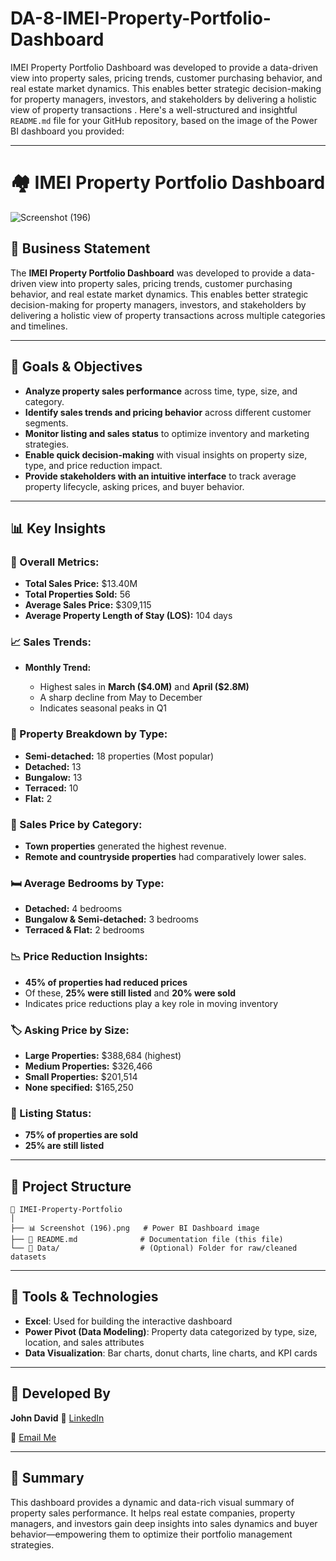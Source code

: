 # DA-8-IMEI-Property-Portfolio-Dashboard
IMEI Property Portfolio Dashboard was developed to provide a data-driven view into property sales, pricing trends, customer purchasing behavior, and real estate market dynamics. This enables better strategic decision-making for property managers, investors, and stakeholders by delivering a holistic view of property transactions .
Here's a well-structured and insightful `README.md` file for your GitHub repository, based on the image of the Power BI dashboard you provided:

---

# 🏘️ IMEI Property Portfolio Dashboard

![Screenshot (196)](https://github.com/user-attachments/assets/03805445-9cf2-4c32-b18f-80eb33a552d2)

## 📌 Business Statement

The **IMEI Property Portfolio Dashboard** was developed to provide a data-driven view into property sales, pricing trends, customer purchasing behavior, and real estate market dynamics. This enables better strategic decision-making for property managers, investors, and stakeholders by delivering a holistic view of property transactions across multiple categories and timelines.

---

## 🎯 Goals & Objectives

* **Analyze property sales performance** across time, type, size, and category.
* **Identify sales trends and pricing behavior** across different customer segments.
* **Monitor listing and sales status** to optimize inventory and marketing strategies.
* **Enable quick decision-making** with visual insights on property size, type, and price reduction impact.
* **Provide stakeholders with an intuitive interface** to track average property lifecycle, asking prices, and buyer behavior.

---

## 📊 Key Insights

### 🔹 Overall Metrics:

* **Total Sales Price:** \$13.40M
* **Total Properties Sold:** 56
* **Average Sales Price:** \$309,115
* **Average Property Length of Stay (LOS):** 104 days

### 📈 Sales Trends:

* **Monthly Trend:**

  * Highest sales in **March (\$4.0M)** and **April (\$2.8M)**
  * A sharp decline from May to December
  * Indicates seasonal peaks in Q1

### 🏡 Property Breakdown by Type:

* **Semi-detached:** 18 properties (Most popular)
* **Detached:** 13
* **Bungalow:** 13
* **Terraced:** 10
* **Flat:** 2

### 📍 Sales Price by Category:

* **Town properties** generated the highest revenue.
* **Remote and countryside properties** had comparatively lower sales.

### 🛏️ Average Bedrooms by Type:

* **Detached:** 4 bedrooms
* **Bungalow & Semi-detached:** 3 bedrooms
* **Terraced & Flat:** 2 bedrooms

### 📉 Price Reduction Insights:

* **45% of properties had reduced prices**
* Of these, **25% were still listed** and **20% were sold**
* Indicates price reductions play a key role in moving inventory

### 🏷️ Asking Price by Size:

* **Large Properties:** \$388,684 (highest)
* **Medium Properties:** \$326,466
* **Small Properties:** \$201,514
* **None specified:** \$165,250

### 🔄 Listing Status:

* **75% of properties are sold**
* **25% are still listed**

---

## 📂 Project Structure

```
📁 IMEI-Property-Portfolio
│
├── 📊 Screenshot (196).png   # Power BI Dashboard image
├── 📄 README.md              # Documentation file (this file)
└── 📁 Data/                  # (Optional) Folder for raw/cleaned datasets
```

---

## 🚀 Tools & Technologies

* **Excel**: Used for building the interactive dashboard
* **Power Pivot (Data Modeling)**: Property data categorized by type, size, location, and sales attributes
* **Data Visualization**: Bar charts, donut charts, line charts, and KPI cards

---

## 👤 Developed By

**John David**
📎 [LinkedIn](https://linkedin.com)

📧 [Email Me](mailto:adelekejohndavid@gmail.com)

---

## 📌 Summary

This dashboard provides a dynamic and data-rich visual summary of property sales performance. It helps real estate companies, property managers, and investors gain deep insights into sales dynamics and buyer behavior—empowering them to optimize their portfolio management strategies.
